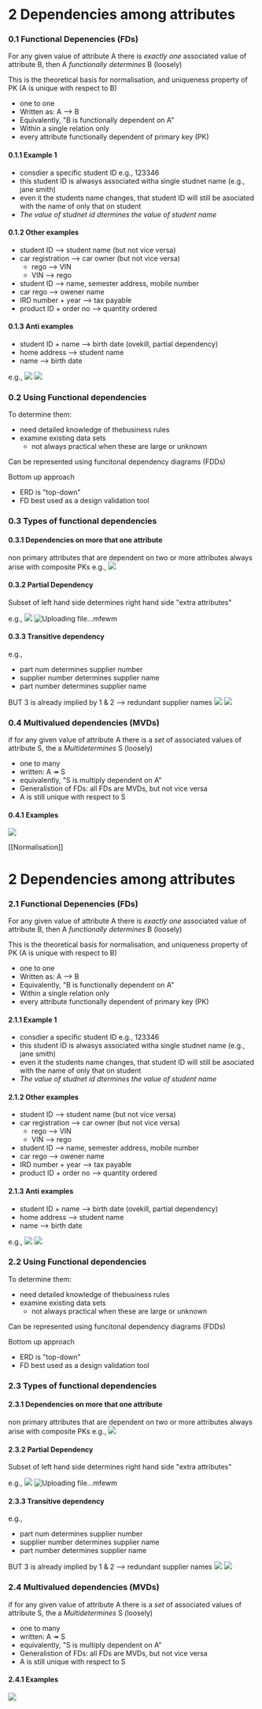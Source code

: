 # 2 Dependencies among attributes
### 0.1 Functional Depenencies (FDs)
For any given value of attribute A there is _exactly one_ associated value of attribute B, then A _functionally determines_ B (loosely)

This is the theoretical basis for normalisation, and uniqueness property of PK (A is unique with respect to B)

- one to one
- Written as: A --> B
- Equivalently, "B is functionally dependent on A"
- Within a single relation only
- every attribute functionally dependent of primary key (PK)
 
#### 0.1.1 Example 1
- consdier a specific student ID e.g., 123346
- this student ID is alwasys associated witha single studnet name (e.g., jane smith)
- even it the students name changes, that student ID will still be asociated with the name of only that on student
- _The value of studnet id dtermines the value of student name_

#### 0.1.2 Other examples
- student ID --> student name (but not vice versa)
- car registration --> car owner (but not vice versa)
	- rego --> VIN
	- VIN --> rego
- student ID --> name, semester address, mobile number
- car rego --> owener name
- IRD number + year --> tax payable 
- product ID + order no --> quantity ordered

#### 0.1.3 Anti examples
- student ID  + name --> birth date (ovekill, partial dependency)
- home address --> student name
- name --> birth date

e.g.,
![](https://i.imgur.com/J0FzURg.png)
![](https://i.imgur.com/EMSOMmC.png)


### 0.2 Using Functional dependencies
To determine them:
- need detailed knowledge of thebusiness rules
- examine existing data sets
	- not always practical when these are large or unknown

Can be represented using funcitonal dependency diagrams (FDDs)

Bottom up approach
- ERD is "top-down"
- FD best used as a design validation tool

### 0.3 Types of functional dependencies
#### 0.3.1 Dependencies on more that one attribute
non primary attributes that are dependent on two or more attributes
always arise with composite PKs
e.g., 
![](https://i.imgur.com/d4fUeRD.png)

#### 0.3.2 Partial Dependency
Subset of left hand side determines right hand side
"extra attributes"

e.g.,
![](https://i.imgur.com/clpV0eU.png)
![Uploading file...mfewm]()

#### 0.3.3 Transitive dependency

e.g., 
- part num determines supplier number
- supplier number determines supplier name
- part number determines supplier name

BUT 3 is already implied by 1 & 2 --> redundant supplier names
![](https://i.imgur.com/VZbxVff.png)
![](https://i.imgur.com/df0D7Lc.png)

### 0.4 Multivalued dependencies (MVDs)
if for any given value of attribute A there is a _set_ of associated values of attribute S, the a _Multidetermines_ S (loosely)

- one to many
- written: A ↠ S
- equivalently, "S is multiply dependent on A"
- Generalistion of FDs: all FDs are MVDs, but not vice versa
- A is still unique with respect to S

#### 0.4.1 Examples
![](https://i.imgur.com/938t9Kd.png)

[[Normalisation]]



# 2 Dependencies among attributes
### 2.1 Functional Depenencies (FDs)
For any given value of attribute A there is _exactly one_ associated value of attribute B, then A _functionally determines_ B (loosely)

This is the theoretical basis for normalisation, and uniqueness property of PK (A is unique with respect to B)

- one to one
- Written as: A --> B
- Equivalently, "B is functionally dependent on A"
- Within a single relation only
- every attribute functionally dependent of primary key (PK)
 
#### 2.1.1 Example 1
- consdier a specific student ID e.g., 123346
- this student ID is alwasys associated witha single studnet name (e.g., jane smith)
- even it the students name changes, that student ID will still be asociated with the name of only that on student
- _The value of studnet id dtermines the value of student name_

#### 2.1.2 Other examples
- student ID --> student name (but not vice versa)
- car registration --> car owner (but not vice versa)
	- rego --> VIN
	- VIN --> rego
- student ID --> name, semester address, mobile number
- car rego --> owener name
- IRD number + year --> tax payable 
- product ID + order no --> quantity ordered

#### 2.1.3 Anti examples
- student ID  + name --> birth date (ovekill, partial dependency)
- home address --> student name
- name --> birth date

e.g.,
![](https://i.imgur.com/J0FzURg.png)
![](https://i.imgur.com/EMSOMmC.png)


### 2.2 Using Functional dependencies
To determine them:
- need detailed knowledge of thebusiness rules
- examine existing data sets
	- not always practical when these are large or unknown

Can be represented using funcitonal dependency diagrams (FDDs)

Bottom up approach
- ERD is "top-down"
- FD best used as a design validation tool

### 2.3 Types of functional dependencies
#### 2.3.1 Dependencies on more that one attribute
non primary attributes that are dependent on two or more attributes
always arise with composite PKs
e.g., 
![](https://i.imgur.com/d4fUeRD.png)

#### 2.3.2 Partial Dependency
Subset of left hand side determines right hand side
"extra attributes"

e.g.,
![](https://i.imgur.com/clpV0eU.png)
![Uploading file...mfewm]()

#### 2.3.3 Transitive dependency

e.g., 
- part num determines supplier number
- supplier number determines supplier name
- part number determines supplier name

BUT 3 is already implied by 1 & 2 --> redundant supplier names
![](https://i.imgur.com/VZbxVff.png)
![](https://i.imgur.com/df0D7Lc.png)

### 2.4 Multivalued dependencies (MVDs)
if for any given value of attribute A there is a _set_ of associated values of attribute S, the a _Multidetermines_ S (loosely)

- one to many
- written: A ↠ S
- equivalently, "S is multiply dependent on A"
- Generalistion of FDs: all FDs are MVDs, but not vice versa
- A is still unique with respect to S

#### 2.4.1 Examples
![](https://i.imgur.com/938t9Kd.png)